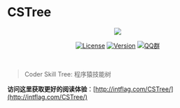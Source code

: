 # CSTree
<div align="center">  
<img src="http://images.intflag.com/cstree.jpg" width=""/> 
<br/>

[![License](https://img.shields.io/badge/License-MIT-lightgrey.svg)](https://github.com/intflag/CSTree/blob/master/LICENSE)
[![Version](https://img.shields.io/badge/Version-v1.0-orange.svg)](https://github.com/intflag/CSTree)
[![QQ群](https://img.shields.io/badge/QQ%E7%BE%A4-794448653-yellowgreen.svg)](https://jq.qq.com/?_wv=1027&k=54DiJZb)
</div><br>

> Coder Skill Tree: 程序猿技能树

**访问这里获取更好的阅读体验**：[http://intflag.com/CSTree/](http://intflag.com/CSTree/)

<br/>

